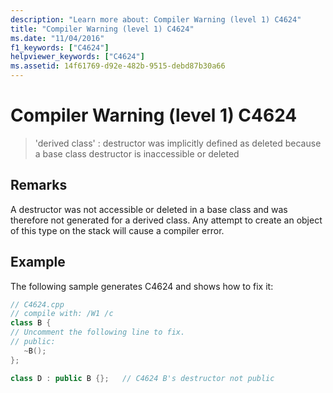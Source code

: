 ```yaml
---
description: "Learn more about: Compiler Warning (level 1) C4624"
title: "Compiler Warning (level 1) C4624"
ms.date: "11/04/2016"
f1_keywords: ["C4624"]
helpviewer_keywords: ["C4624"]
ms.assetid: 14f61769-d92e-482b-9515-debd87b30a66
---
```

# Compiler Warning (level 1) C4624

> 'derived class' : destructor was implicitly defined as deleted because a base class destructor is inaccessible or deleted

## Remarks

A destructor was not accessible or deleted in a base class and was therefore not generated for a derived class. Any attempt to create an object of this type on the stack will cause a compiler error.

## Example

The following sample generates C4624 and shows how to fix it:

```cpp
// C4624.cpp
// compile with: /W1 /c
class B {
// Uncomment the following line to fix.
// public:
   ~B();
};

class D : public B {};   // C4624 B's destructor not public
```
